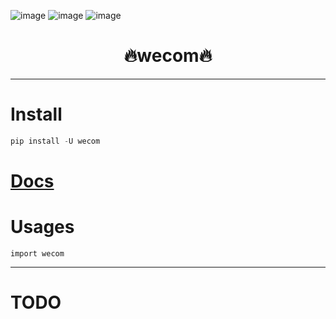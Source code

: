 

![image](https://img.shields.io/pypi/v/wecom.svg) ![image](https://img.shields.io/travis/Jie-Yuan/wecom.svg) ![image](https://readthedocs.org/projects/wecom/badge/?version=latest)



<h1 align = "center">🔥wecom🔥</h1>

---
# Install
```python
pip install -U wecom
```

# [Docs](https://jie-yuan.github.io/wecom/)

# Usages
```
import wecom
```

---
# TODO
